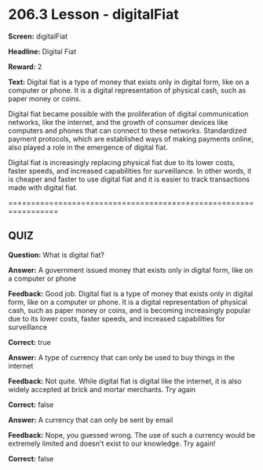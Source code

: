 # 206.3 Lesson - digitalFiat

**Screen:** digitalFiat

**Headline:** Digital Fiat

**Reward:** 2

**Text:** Digital fiat is a type of money that exists only in digital form, like on a computer or phone. It is a digital representation of physical cash, such as paper money or coins.

Digital fiat became possible with the proliferation of digital communication networks, like the internet, and the growth of consumer devices like computers and phones that can connect to these networks. Standardized payment protocols, which are established ways of making payments online, also played a role in the emergence of digital fiat.

Digital fiat is increasingly replacing physical fiat due to its lower costs, faster speeds, and increased capabilities for surveillance. In other words, it is cheaper and faster to use digital fiat and it is easier to track transactions made with digital fiat.

\=================================================================

## QUIZ

**Question:** What is digital fiat?

**Answer:** A government issued money that exists only in digital form, like on a computer or phone

**Feedback:** Good job. Digital fiat is a type of money that exists only in digital form, like on a computer or phone. It is a digital representation of physical cash, such as paper money or coins, and is becoming increasingly popular due to its lower costs, faster speeds, and increased capabilities for surveillance

**Correct:** true

**Answer:** A type of currency that can only be used to buy things in the internet

**Feedback:** Not quite. While digital fiat is digital like the internet, it is also widely accepted at brick and mortar merchants. Try again

**Correct:** false

**Answer:** A currency that can only be sent by email

**Feedback:** Nope, you guessed wrong. The use of such a currency would be extremely limited and doesn't exist to our knowledge. Try again!

**Correct:** false

<figure><img src="../.gitbook/assets/206-03.png" alt=""><figcaption></figcaption></figure>
